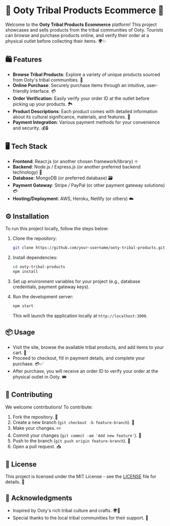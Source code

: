 # 🌿 Ooty Tribal Products Ecommerce 🌿

Welcome to the **Ooty Tribal Products Ecommerce** platform! This project showcases and sells products from the tribal communities of Ooty. Tourists can browse and purchase products online, and verify their order at a physical outlet before collecting their items. 🌍✨

## 🛍️ Features

- **Browse Tribal Products**: Explore a variety of unique products sourced from Ooty's tribal communities. 🌸
- **Online Purchase**: Securely purchase items through an intuitive, user-friendly interface. 💳
- **Order Verification**: Easily verify your order ID at the outlet before picking up your products. 🏞️
- **Product Descriptions**: Each product comes with detailed information about its cultural significance, materials, and features. 📜
- **Payment Integration**: Various payment methods for your convenience and security. 💰🔒
  
## 🖥️ Tech Stack

- **Frontend**: React.js (or another chosen framework/library) ⚛️
- **Backend**: Node.js / Express.js (or another preferred backend technology) 🚀
- **Database**: MongoDB (or preferred database) 🗃️
- **Payment Gateway**: Stripe / PayPal (or other payment gateway solutions) 💳
- **Hosting/Deployment**: AWS, Heroku, Netlify (or others) ☁️
  
## ⚙️ Installation

To run this project locally, follow the steps below:

1. Clone the repository:

    ```bash
    git clone https://github.com/your-username/ooty-tribal-products.git
    ```

2. Install dependencies:

    ```bash
    cd ooty-tribal-products
    npm install
    ```

3. Set up environment variables for your project (e.g., database credentials, payment gateway keys).

4. Run the development server:

    ```bash
    npm start
    ```

    This will launch the application locally at `http://localhost:3000`.

## 📦 Usage

- Visit the site, browse the available tribal products, and add items to your cart. 🛒
- Proceed to checkout, fill in payment details, and complete your purchase. 💳✅
- After purchase, you will receive an order ID to verify your order at the physical outlet in Ooty. 🎟️

## 🤝 Contributing

We welcome contributions! To contribute:

1. Fork the repository. 🍴
2. Create a new branch (`git checkout -b feature-branch`). 🌱
3. Make your changes. ✏️
4. Commit your changes (`git commit -am 'Add new feature'`). 💬
5. Push to the branch (`git push origin feature-branch`). 🚀
6. Open a pull request. 📥

## 📜 License

This project is licensed under the MIT License - see the [LICENSE](LICENSE) file for details. 📃

## 🌟 Acknowledgments

- Inspired by Ooty's rich tribal culture and crafts. 🌍🎨
- Special thanks to the local tribal communities for their support. 🙏
